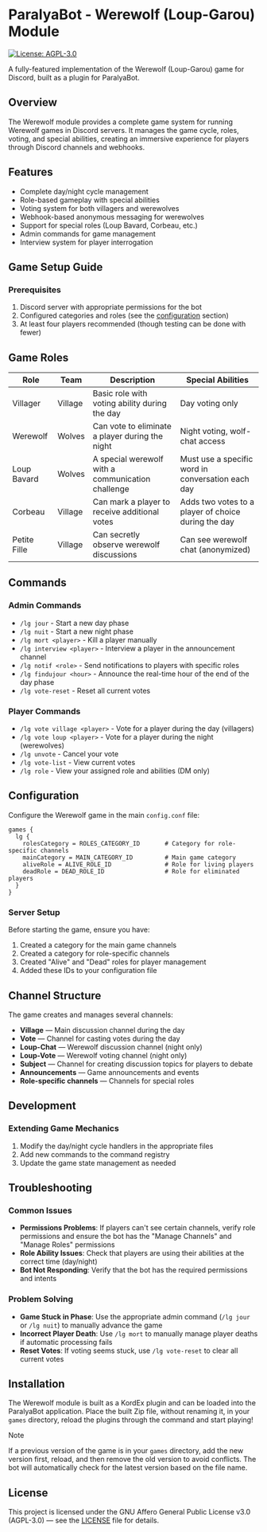 # ParalyaBot - Werewolf (Loup-Garou) Module

[![License: AGPL-3.0](https://img.shields.io/badge/License-AGPL--3.0-blue.svg)](https://www.gnu.org/licenses/agpl-3.0)

A fully-featured implementation of the Werewolf (Loup-Garou) game for Discord, built as a plugin for ParalyaBot.

## Overview

The Werewolf module provides a complete game system for running Werewolf games in Discord servers. 
It manages the game cycle, roles, voting, and special abilities, creating an immersive experience for players 
through Discord channels and webhooks.

## Features

- Complete day/night cycle management
- Role-based gameplay with special abilities
- Voting system for both villagers and werewolves
- Webhook-based anonymous messaging for werewolves
- Support for special roles (Loup Bavard, Corbeau, etc.)
- Admin commands for game management
- Interview system for player interrogation

## Game Setup Guide

### Prerequisites

1. Discord server with appropriate permissions for the bot
2. Configured categories and roles (see the [configuration](#Configuration) section)
3. At least four players recommended (though testing can be done with fewer)

## Game Roles

| Role         | Team    | Description                                       | Special Abilities                                   |
|--------------|---------|---------------------------------------------------|-----------------------------------------------------|
| Villager     | Village | Basic role with voting ability during the day     | Day voting only                                     |
| Werewolf     | Wolves  | Can vote to eliminate a player during the night   | Night voting, wolf-chat access                      |
| Loup Bavard  | Wolves  | A special werewolf with a communication challenge | Must use a specific word in conversation each day   |
| Corbeau      | Village | Can mark a player to receive additional votes     | Adds two votes to a player of choice during the day |
| Petite Fille | Village | Can secretly observe werewolf discussions         | Can see werewolf chat (anonymized)                  |

## Commands

### Admin Commands

- `/lg jour` - Start a new day phase
- `/lg nuit` - Start a new night phase
- `/lg mort <player>` - Kill a player manually
- `/lg interview <player>` - Interview a player in the announcement channel
- `/lg notif <role>` - Send notifications to players with specific roles
- `/lg findujour <hour>` - Announce the real-time hour of the end of the day phase
- `/lg vote-reset` - Reset all current votes

### Player Commands

- `/lg vote village <player>` - Vote for a player during the day (villagers)
- `/lg vote loup <player>` - Vote for a player during the night (werewolves)
- `/lg unvote` - Cancel your vote
- `/lg vote-list` - View current votes
- `/lg role` - View your assigned role and abilities (DM only)

## Configuration

Configure the Werewolf game in the main `config.conf` file:

```hocon
games {
  lg {
    rolesCategory = ROLES_CATEGORY_ID       # Category for role-specific channels
    mainCategory = MAIN_CATEGORY_ID         # Main game category
    aliveRole = ALIVE_ROLE_ID               # Role for living players
    deadRole = DEAD_ROLE_ID                 # Role for eliminated players
  }
}
```

### Server Setup

Before starting the game, ensure you have:

1. Created a category for the main game channels
2. Created a category for role-specific channels
3. Created "Alive" and "Dead" roles for player management
4. Added these IDs to your configuration file

## Channel Structure

The game creates and manages several channels:

- **Village** — Main discussion channel during the day
- **Vote** — Channel for casting votes during the day
- **Loup-Chat** — Werewolf discussion channel (night only)
- **Loup-Vote** — Werewolf voting channel (night only)
- **Subject** — Channel for creating discussion topics for players to debate
- **Announcements** — Game announcements and events
- **Role-specific channels** — Channels for special roles

## Development

### Extending Game Mechanics

1. Modify the day/night cycle handlers in the appropriate files
2. Add new commands to the command registry
3. Update the game state management as needed

## Troubleshooting

### Common Issues

- **Permissions Problems**: If players can't see certain channels, verify role permissions and ensure the bot has the "Manage Channels" and "Manage Roles" permissions
- **Role Ability Issues**: Check that players are using their abilities at the correct time (day/night)
- **Bot Not Responding**: Verify that the bot has the required permissions and intents

### Problem Solving

- **Game Stuck in Phase**: Use the appropriate admin command (`/lg jour` or `/lg nuit`) to manually advance the game
- **Incorrect Player Death**: Use `/lg mort` to manually manage player deaths if automatic processing fails
- **Reset Votes**: If voting seems stuck, use `/lg vote-reset` to clear all current votes

## Installation

The Werewolf module is built as a KordEx plugin and can be loaded into the ParalyaBot application.
Place the built Zip file, without renaming it, in your `games` directory, reload the plugins through the command and start playing!

> [!NOTE]
> If a previous version of the game is in your `games` directory, add the new version first, reload, and then remove the
> old version to avoid conflicts. The bot will automatically check for the latest version based on the file name.

## License

This project is licensed under the GNU Affero General Public License v3.0 (AGPL-3.0) — see the [LICENSE](../LICENSE) file for details.